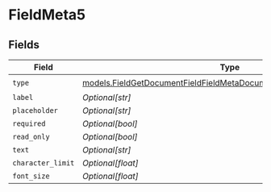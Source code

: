 # FieldMeta5


## Fields

| Field                                                                                                                                            | Type                                                                                                                                             | Required                                                                                                                                         | Description                                                                                                                                      |
| ------------------------------------------------------------------------------------------------------------------------------------------------ | ------------------------------------------------------------------------------------------------------------------------------------------------ | ------------------------------------------------------------------------------------------------------------------------------------------------ | ------------------------------------------------------------------------------------------------------------------------------------------------ |
| `type`                                                                                                                                           | [models.FieldGetDocumentFieldFieldMetaDocumentsFieldsResponse200Type](../models/fieldgetdocumentfieldfieldmetadocumentsfieldsresponse200type.md) | :heavy_check_mark:                                                                                                                               | N/A                                                                                                                                              |
| `label`                                                                                                                                          | *Optional[str]*                                                                                                                                  | :heavy_minus_sign:                                                                                                                               | N/A                                                                                                                                              |
| `placeholder`                                                                                                                                    | *Optional[str]*                                                                                                                                  | :heavy_minus_sign:                                                                                                                               | N/A                                                                                                                                              |
| `required`                                                                                                                                       | *Optional[bool]*                                                                                                                                 | :heavy_minus_sign:                                                                                                                               | N/A                                                                                                                                              |
| `read_only`                                                                                                                                      | *Optional[bool]*                                                                                                                                 | :heavy_minus_sign:                                                                                                                               | N/A                                                                                                                                              |
| `text`                                                                                                                                           | *Optional[str]*                                                                                                                                  | :heavy_minus_sign:                                                                                                                               | N/A                                                                                                                                              |
| `character_limit`                                                                                                                                | *Optional[float]*                                                                                                                                | :heavy_minus_sign:                                                                                                                               | N/A                                                                                                                                              |
| `font_size`                                                                                                                                      | *Optional[float]*                                                                                                                                | :heavy_minus_sign:                                                                                                                               | N/A                                                                                                                                              |